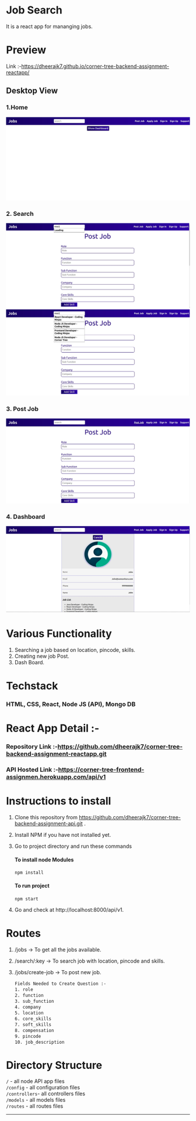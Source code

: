 # Job Search

It is a react app for mananging jobs.

# Preview

Link :-https://dheerajk7.github.io/corner-tree-backend-assignment-reactapp/

## Desktop View

### 1.Home

![preview image](./assets/images/1.jpg)

### 2. Search

![preview image](./assets/images/3.jpg)
![preview image](./assets/images/4.jpg)

### 3. Post Job

![preview image](./assets/images/2.jpg)

### 4. Dashboard

![preview image](./assets/images/5.jpg)

# Various Functionality

1. Searching a job based on location, pincode, skills.
2. Creating new job Post.
3. Dash Board.

# Techstack

### HTML, CSS, React, Node JS (API), Mongo DB

# React App Detail :-

### Repository Link :-https://github.com/dheerajk7/corner-tree-backend-assignment-reactapp.git

### API Hosted Link :-https://corner-tree-frontend-assignmen.herokuapp.com/api/v1

# Instructions to install

1. Clone this repository from https://github.com/dheerajk7/corner-tree-backend-assignment-api.git .
2. Install NPM if you have not installed yet.
3. Go to project directory and run these commands

   #### To install node Modules

   ```
   npm install
   ```

   #### To run project

   ```
   npm start
   ```

4. Go and check at http://localhost:8000/api/v1.

# Routes

1. /jobs -> To get all the jobs available.
2. /search/:key -> To search job with location, pincode and skills.
3. /jobs/create-job -> To post new job.

   ```
   Fields Needed to Create Question :-
   1. role
   2. function
   3. sub_function
   4. company
   5. location
   6. core_skills
   7. soft_skills
   8. compensation
   9. pincode
   10. job_description
   ```

# Directory Structure

`/` - all node API app files <br>
`/config` - all configuration files <br>
`/controllers`- all controllers files <br>
`/models` - all models files <br>
`/routes` - all routes files <br>

---
